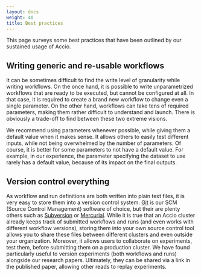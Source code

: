 ```yaml
---
layout: docs
weight: 40
title: Best practices
---
```


This page surveys some best practices that have been outlined by our sustained usage of Accio.

## Writing generic and re-usable workflows
It can be sometimes difficult to find the write level of granularity while writing workflows.
On the once hand, it is possible to write unparametrized workflows that are ready to be executed, but cannot be configured at all.
In that case, it is required to create a brand new workflow to change even a single parameter.
On the other hand, workflows can take tens of required parameters, making them rather difficult to understand and launch.
There is obviously a trade-off to find between these two extreme visions.

We recommend using parameters whenever possible, while giving them a default value when it makes sense.
It allows others to easily test different inputs, while not being overwhelmed by the number of parameters.
Of course, it is better for some parameters to not have a default value.
For example, in our experience, the parameter specifying the dataset to use rarely has a default value, because of its impact on the final outputs.

## Version control everything
As workflow and run definitions are both written into plain text files, it is very easy to store them into a version control system.
[Git](https://git-scm.com/) is our SCM (Source Control Management) software of choice, but their are plenty others such as [Subversion](https://subversion.apache.org/) or [Mercurial](https://www.mercurial-scm.org/).
While it is true that an Accio cluster already keeps track of submitted workflows and runs (and even works with different workflow versions), storing them into your own source control tool allows you to share these files between different clusters and even outside your organization.
Moreover, it allows users to collaborate on experiments, test them, before submitting them on a production cluster.
We have found particularly useful to version experiments (both workflows and runs) alongside our research papers.
Ultimately, they can be shared via a link in the published paper, allowing other reads to replay experiments.
